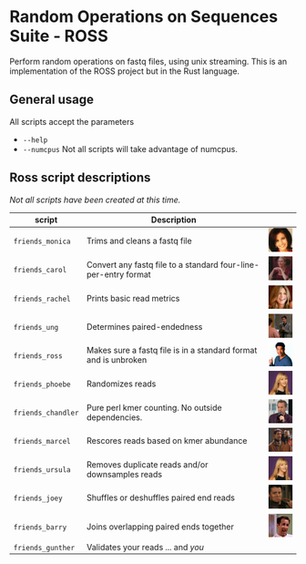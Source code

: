 # Random Operations on Sequences Suite - ROSS

Perform random operations on fastq files, using unix streaming.  This is an implementation of the ROSS project but in the Rust language.

## General usage

All scripts accept the parameters

* `--help`
* `--numcpus` Not all scripts will take advantage of numcpus.

## Ross script descriptions

*Not all scripts have been created at this time.*

|script               |Description|    |
|---------------------|-----------|----|
|`friends_monica`  | Trims and cleans a fastq file| ![Monica](/images/monica.jpg) |
|`friends_carol`   | Convert any fastq file to a standard four-line-per-entry format| ![Carol](/images/carol.jpg) | 
|`friends_rachel`  | Prints basic read metrics| ![Rachel](/images/rachel.jpg) |
|`friends_ung`     | Determines paired-endedness| ![UNG](/images/UNG.png) |
|`friends_ross`    | Makes sure a fastq file is in a standard format and is unbroken | ![Ross](/images/ross.png) | 
|`friends_phoebe`  | Randomizes reads| ![Phoebe](/images/phoebe.png) |
|`friends_chandler`| Pure perl kmer counting. No outside dependencies.| ![Chandler](/images/chander.png) |
|`friends_marcel`  | Rescores reads based on kmer abundance | ![Marcel](/images/marcel.png) | 
|`friends_ursula`  | Removes duplicate reads and/or downsamples reads| ![Ursula](/images/ursula.png) | 
|`friends_joey`    | Shuffles or deshuffles paired end reads| ![Joey](/images/joey.png) |
|`friends_barry`   | Joins overlapping paired ends together | ![Barry](/images/barry.png) |
|`friends_gunther` | Validates your reads ... and *you* | |

